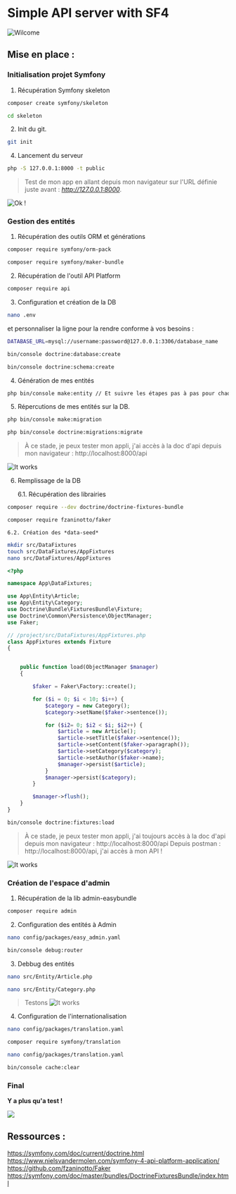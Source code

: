 
# Simple API server with SF4

![Wilcome](https://media.giphy.com/media/VUOMN3AJbxSeY/giphy.gif)

## Mise en place :


### Initialisation projet Symfony

1. Récupération Symfony skeleton

```bash
composer create symfony/skeleton
```

```bash
cd skeleton
```

2. Init du git.

```bash
git init
```

4. Lancement du serveur

```bash
php -S 127.0.0.1:8000 -t public
```

>  Test de mon app en allant depuis mon navigateur sur l'URL définie juste avant : *http://127.0.0.1:8000*.


![Ok !](https://media.giphy.com/media/w77O4Mf1juHPq/giphy.gif)

### Gestion des entités

1. Récupération des outils ORM et générations

```bash
composer require symfony/orm-pack
```

```bash
composer require symfony/maker-bundle
```

2.  Récupération de l'outil API Platform

```bash
composer require api
```

3. Configuration et création de la DB

```bash
nano .env
```

et personnaliser la ligne pour la rendre conforme à vos besoins :

```bash
DATABASE_URL=mysql://username:password@127.0.0.1:3306/database_name
```

```bash
bin/console doctrine:database:create
```

```bash
bin/console doctrine:schema:create 
```

4. Génération de mes entités

```bash
php bin/console make:entity // Et suivre les étapes pas à pas pour chaque entités necessaires.
```

5. Répercutions de mes entités sur la DB.


```bash
php bin/console make:migration
```

```bash
php bin/console doctrine:migrations:migrate
```

> À ce stade, je peux tester mon appli, j'ai accès à la doc d'api depuis mon navigateur : http://localhost:8000/api

![It works](https://media.giphy.com/media/kRXnZwKrPTwVq/giphy.gif)

6. Remplissage de la DB

    6.1.  Récupération des librairies
        
```bash
composer require --dev doctrine/doctrine-fixtures-bundle
```

```bash
composer require fzaninotto/faker
```


    6.2. Création des *data-seed*

```bash
mkdir src/DataFixtures
touch src/DataFixtures/AppFixtures
nano src/DataFixtures/AppFixtures
```

```php
<?php

namespace App\DataFixtures;

use App\Entity\Article;
use App\Entity\Category;
use Doctrine\Bundle\FixturesBundle\Fixture;
use Doctrine\Common\Persistence\ObjectManager;
use Faker;

// /project/src/DataFixtures/AppFixtures.php
class AppFixtures extends Fixture
{


    public function load(ObjectManager $manager)
    {

        $faker = Faker\Factory::create();

        for ($i = 0; $i < 10; $i++) {
            $category = new Category();
            $category->setName($faker->sentence());

            for ($i2= 0; $i2 < $i; $i2++) {
                $article = new Article();
                $article->setTitle($faker->sentence());
                $article->setContent($faker->paragraph());
                $article->setCategory($category);
                $article->setAuthor($faker->name);
                $manager->persist($article);
            }
            $manager->persist($category);
        }

        $manager->flush();
    }
}

```

```bash
bin/console doctrine:fixtures:load
```


> À ce stade, je peux tester mon appli, j'ai toujours accès à la doc d'api depuis mon navigateur : http://localhost:8000/api
> Depuis postman :  http://localhost:8000/api, j'ai accès à mon API !

![It works](https://media.giphy.com/media/fDzM81OYrNjJC/giphy.gif)

### Création de l'espace d'admin

1. Récupération de la lib admin-easybundle

```bash
composer require admin

```

2. Configuration des entités à Admin

```bash
nano config/packages/easy_admin.yaml

```

```bash
bin/console debug:router

```

3. Debbug des entités

```bash
nano src/Entity/Article.php

```

```bash
nano src/Entity/Category.php

```

> Testons
![It works](https://media.giphy.com/media/3oEjI5VtIhHvK37WYo/giphy.gif)

4. Configuration de l'internationalisation

```bash
nano config/packages/translation.yaml
```

```bash
composer require symfony/translation
```

```bash
nano config/packages/translation.yaml

```

```bash
bin/console cache:clear
```


### Final 

**Y a plus qu'a test !**


![](https://media.giphy.com/media/26BGJ1Ih5NfJsKJm8/giphy.gif)


## Ressources :

https://symfony.com/doc/current/doctrine.html
https://www.nielsvandermolen.com/symfony-4-api-platform-application/
https://github.com/fzaninotto/Faker
https://symfony.com/doc/master/bundles/DoctrineFixturesBundle/index.html
